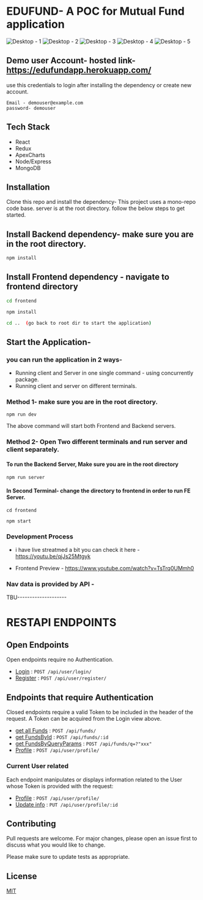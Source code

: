 # EDUFUND- A POC for Mutual Fund application

![Desktop - 1](https://user-images.githubusercontent.com/30016242/126997713-0a2e7dbc-16fd-4f2b-b50d-d1bc0b8cb6e9.png)
![Desktop - 2](https://user-images.githubusercontent.com/30016242/126997749-e1b00567-6f3c-4f65-8b40-bd4fae46087f.png)
![Desktop - 3](https://user-images.githubusercontent.com/30016242/126997792-b5424df5-7ffe-4168-9404-85c2ed76fd9d.png)
![Desktop - 4](https://user-images.githubusercontent.com/30016242/126997813-64888050-d670-40dd-9119-ba4c995a924a.png)
![Desktop - 5](https://user-images.githubusercontent.com/30016242/126997842-7c68f20b-acf9-4d47-8908-bbf1c31a4856.png)

## Demo user Account- hosted link- https://edufundapp.herokuapp.com/

use this credentials to login after installing the dependency or create new account.

```
Email - demouser@example.com
password- demouser
```

## Tech Stack

- React
- Redux
- ApexCharts
- Node/Express
- MongoDB

## Installation

Clone this repo and install the dependency- This project uses a mono-repo code base.   server is at the root directory. follow the below steps to get started.

## Install Backend dependency- make sure you are in the root directory.

```bash
npm install
```

## Install Frontend dependency - navigate to frontend directory

```bash
cd frontend

npm install

cd ..  (go back to root dir to start the application) 

```
## Start the Application- 

### you can run the application in 2 ways- 

- Running client and Server in one single command - using concurrently package.
- Running client and server on different terminals.

### Method 1- make sure you are in the root directory.

```
npm run dev

```
The above command will start both Frontend and Backend servers.

### Method 2- Open Two different terminals and run server and client separately.

#### To run the Backend Server, Make sure you are in the root directory

```
npm run server
```

#### In Second Terminal- change the directory to frontend in order to run FE Server.

```
cd frontend

npm start

```



### Development Process

- i have live streatmed a bit you can check it here - https://youtu.be/qjJs25Mtgyk

- Frontend Preview - https://www.youtube.com/watch?v=TsTrq0UMmh0



### Nav data is provided by  API - 

TBU--------------------

# RESTAPI ENDPOINTS



## Open Endpoints

Open endpoints require no Authentication.

* [Login]() : `POST /api/user/login/`
* [Register]() : `POST /api/user/register/`

## Endpoints that require Authentication

Closed endpoints require a valid Token to be included in the header of the
request. A Token can be acquired from the Login view above.

* [get all Funds]() : `POST /api/funds/`
* [get FundsById]() : `POST /api/funds/:id`
* [get FundsByQueryParams]() : `POST /api/funds/q=?"xxx"`
* [Profile]() : `POST /api/user/profile/`


### Current User related

Each endpoint manipulates or displays information related to the User whose
Token is provided with the request:

* [Profile]() : `POST /api/user/profile/`
* [Update info]() : `PUT /api/user/profile/:id`



## Contributing
Pull requests are welcome. For major changes, please open an issue first to discuss what you would like to change.

Please make sure to update tests as appropriate.

## License
[MIT](https://choosealicense.com/licenses/mit/)

